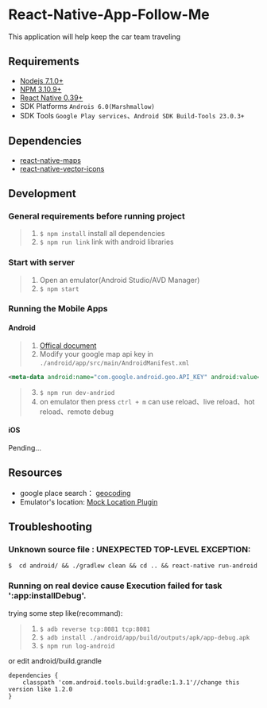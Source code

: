 React-Native-App-Follow-Me
===
This application will help keep the car team traveling
## Requirements
* [Nodejs 7.1.0+](https://nodejs.org/en/)
* [NPM 3.10.9+](https://www.npmjs.com/)
* [React Native 0.39+](https://facebook.github.io/react-native/docs/getting-started.html)
* SDK Platforms `Androis 6.0(Marshmallow)`
* SDK Tools `Google Play services`、`Android SDK Build-Tools 23.0.3+`

## Dependencies
* [react-native-maps](https://github.com/airbnb/react-native-maps)
* [react-native-vector-icons](https://github.com/oblador/react-native-vector-icons)

## Development
### General requirements before running project
>1. `$ npm install` install all dependencies
>2. `$ npm run link` link with android libraries

### Start with server
>1. Open an emulator(Android Studio/AVD Manager)
>2. `$ npm start`

### Running the Mobile Apps

#### Android
>1. [Offical document](http://facebook.github.io/react-native/docs/getting-started.html)
>2. Modify your google map api key in `./android/app/src/main/AndroidManifest.xml`

  ```xml
  <meta-data android:name="com.google.android.geo.API_KEY" android:value="YOUR_API_KEY"/>
  ```
>3. `$ npm run dev-andriod`
>4. on emulator then press `ctrl + m` can use reload、live reload、hot reload、remote debug

#### iOS
Pending...

## Resources ##
* google place search： [geocoding](https://developers.google.com/maps/documentation/geocoding/intro?hl=zh-tw#JSON)
* Emulator's location: [Mock Location Plugin](http://www.jesusamieiro.com/android-studio-simulate-multiple-gps-points-with-mock-location-plugin/)

## Troubleshooting ##
### Unknown source file : UNEXPECTED TOP-LEVEL EXCEPTION:

  ```
  $  cd android/ && ./gradlew clean && cd .. && react-native run-android
  ```

### Running on real device cause Execution failed for task ':app:installDebug'.

trying some step like(recommand):
>1. `$ adb reverse tcp:8081 tcp:8081`
>2. `$ adb install ./android/app/build/outputs/apk/app-debug.apk`
>3. `$ npm run log-android`

or edit android/build.grandle
```
dependencies {
    classpath 'com.android.tools.build:gradle:1.3.1'//change this version like 1.2.0
}
```
